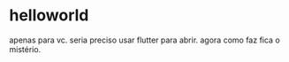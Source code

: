 # helloworld
apenas para vc. seria preciso usar flutter para abrir. agora como faz fica o mistério.
